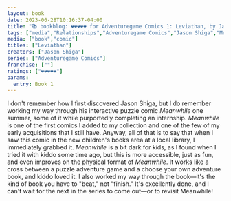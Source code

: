 ```yaml
---
layout: book
date: 2023-06-28T10:16:37-04:00
title: "📚 bookblog: ❤️❤️❤️❤️❤️ for Adventuregame Comics 1: Leviathan, by Jason Shiga"
tags: ["media","Relationships","Adventuregame Comics","Jason Shiga","Meanwhile","comics","Twine","interactive fiction","parenting"]
media: ["book","comic"]
titles: ["Leviathan"]
creators: ["Jason Shiga"]
series: ["Adventuregame Comics"]
franchise: [""]
ratings: ["❤️❤️❤️❤️❤️"]
params:
  entry: Book 1
---
```

I don't remember how I first discovered Jason Shiga, but I do remember working my way through his interactive puzzle comic *Meanwhile* one summer, some of it while purportedly completing an internship. *Meanwhile* is one of the first comics I added to my collection and one of the few of my early acquisitions that I still have. Anyway, all of that is to say that when I saw this comic in the new children's books area at a local library, I immediately grabbed it. *Meanwhile* is a bit dark for kids, as I found when I tried it with kiddo some time ago, but this is more accessible, just as fun, and even improves on the physical format of *Meanwhile*. It works like a cross between a puzzle adventure game and a choose your own adventure book, and kiddo loved it. I also worked my way through the book—it's the kind of book you have to "beat," not "finish." It's excellently done, and I can't wait for the next in the series to come out—or to revisit Meanwhile!
